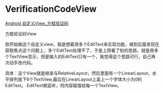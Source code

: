 # VerificationCodeView
[Android 自定义View_方框验证码](https://www.jianshu.com/p/eb5b161c8a0e)

方框验证码View

刚开始做这个自定义view，我是想着用多个EditText来实现功能，做到后面发现在获取焦点这个问题上，多个EditText处理不了，于是上网看了别的思路，就是用多个TextView显示，但是输入的EditText只有一个，我觉得这个思路可行，自己再次动手改代码。

具体：这个View就是继承与RelativeLayout，然后里面有一个LinearLayout，水平排列放下6个TextView,最后在LinearLayout上盖上一个字体大小为0的EditText。
EditText做监听，将内容赋值给每一个TextView。
